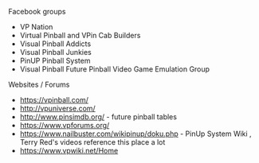 Facebook groups 
* VP Nation
* Virtual Pinball and VPin Cab Builders
* Visual Pinball Addicts
* Visual Pinball Junkies
* PinUP Pinball System
* Visual Pinball Future Pinball Video Game Emulation Group


Websites / Forums
* https://vpinball.com/
* http://vpuniverse.com/
* http://www.pinsimdb.org/ - future pinball tables
* https://www.vpforums.org/
* https://www.nailbuster.com/wikipinup/doku.php - PinUp System Wiki , Terry Red's videos reference this place a lot
* https://www.vpwiki.net/Home